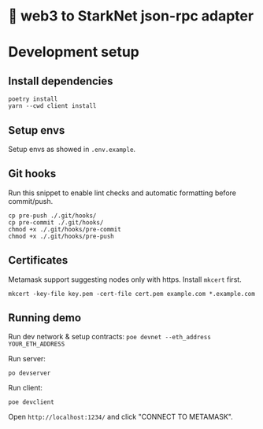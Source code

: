 # 🐍 web3 to StarkNet json-rpc adapter

# Development setup
## Install dependencies
```
poetry install
yarn --cwd client install
```

## Setup envs
Setup envs as showed in `.env.example`.

## Git hooks
Run this snippet to enable lint checks and automatic formatting before commit/push.
```
cp pre-push ./.git/hooks/
cp pre-commit ./.git/hooks/
chmod +x ./.git/hooks/pre-commit
chmod +x ./.git/hooks/pre-push
```

## Certificates

Metamask support suggesting nodes only with https. Install `mkcert` first.

```
mkcert -key-file key.pem -cert-file cert.pem example.com *.example.com
```

## Running demo
Run dev network & setup contracts:
``
poe devnet --eth_address YOUR_ETH_ADDRESS
``

Run server:
```
po devserver
```

Run client:
```
poe devclient
```


Open `http://localhost:1234/` and click "CONNECT TO METAMASK".